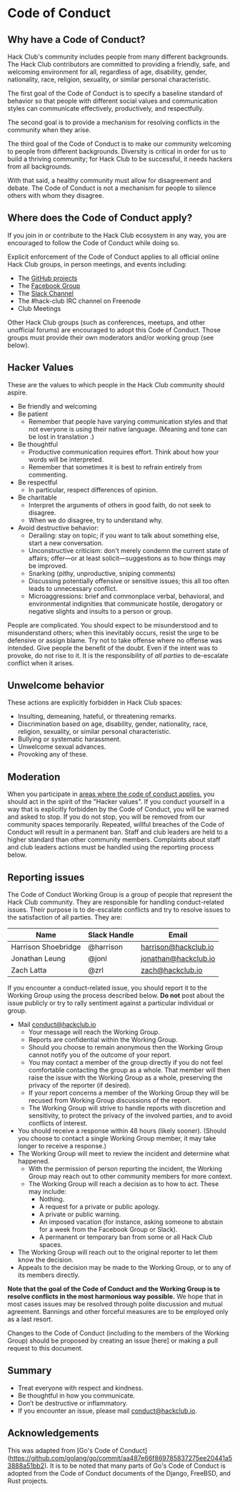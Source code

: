 # Code of Conduct

## Why have a Code of Conduct?

Hack Club's community includes people from many different backgrounds. The Hack
Club contributors are committed to providing a friendly, safe, and welcoming
environment for all, regardless of age, disability, gender, nationality, race,
religion, sexuality, or similar personal characteristic.

The first goal of the Code of Conduct is to specify a baseline standard of
behavior so that people with different social values and communication styles
can communicate effectively, productively, and respectfully.

The second goal is to provide a mechanism for resolving conflicts in the
community when they arise.

The third goal of the Code of Conduct is to make our community welcoming to
people from different backgrounds. Diversity is critical in order for us to
build a thriving community; for Hack Club to be successful, it needs hackers
from all backgrounds.

With that said, a healthy community must allow for disagreement and debate. The
Code of Conduct is not a mechanism for people to silence others with whom they
disagree.

## Where does the Code of Conduct apply?

If you join in or contribute to the Hack Club ecosystem in any way, you are
encouraged to follow the Code of Conduct while doing so.

Explicit enforcement of the Code of Conduct applies to all official online Hack
Club groups, in person meetings, and events including:

- The [GitHub projects](https://github.com/hackclub/)
- The [Facebook Group](https://www.facebook.com/groups/1501083703514499/)
- The [Slack Channel](https://starthackclub.slack.com)
- The #hack-club IRC channel on Freenode
- Club Meetings

Other Hack Club groups (such as conferences, meetups, and other unofficial
forums) are encouraged to adopt this Code of Conduct. Those groups must provide
their own moderators and/or working group (see below).

## Hacker Values

These are the values to which people in the Hack Club community should aspire.

- Be friendly and welcoming
- Be patient
  - Remember that people have varying communication styles and that not everyone
    is using their native language. (Meaning and tone can be lost in translation
    .)
- Be thoughtful
  - Productive communication requires effort. Think about how your words will be
    interpreted.
  - Remember that sometimes it is best to refrain entirely from commenting.
- Be respectful
  - In particular, respect differences of opinion.
- Be charitable
  - Interpret the arguments of others in good faith, do not seek to disagree.
  - When we do disagree, try to understand why.
- Avoid destructive behavior:
  - Derailing: stay on topic; if you want to talk about something else, start a
    new conversation.
  - Unconstructive criticism: don't merely condemn the current state of affairs;
    offer—or at least solicit—suggestions as to how things may be improved.
  - Snarking (pithy, unproductive, sniping comments)
  - Discussing potentially offensive or sensitive issues; this all too often
    leads to unnecessary conflict.
  - Microaggressions: brief and commonplace verbal, behavioral, and environmental
    indignities that communicate hostile, derogatory or negative slights and
    insults to a person or group.

People are complicated. You should expect to be misunderstood and to
misunderstand others; when this inevitably occurs, resist the urge to be
defensive or assign blame. Try not to take offense where no offense was
intended. Give people the benefit of the doubt. Even if the intent was to
provoke, do not rise to it. It is the responsibility of _all parties_ to
de-escalate conflict when it arises.

## Unwelcome behavior

These actions are explicitly forbidden in Hack Club spaces:

- Insulting, demeaning, hateful, or threatening remarks.
- Discrimination based on age, disability, gender, nationality, race, religion,
  sexuality, or similar personal characteristic.
- Bullying or systematic harassment.
- Unwelcome sexual advances.
- Provoking any of these.

## Moderation

When you participate in [areas where the code of conduct
applies](#where-does-the-code-of-conduct-apply), you should act in the spirit of
the "Hacker values". If you conduct yourself in a way that is explicitly
forbidden by the Code of Conduct, you will be warned and asked to stop. If you
do not stop, you will be removed from our community spaces temporarily.
Repeated, willful breaches of the Code of Conduct will result in a permanent
ban. Staff and club leaders are held to a higher standard than other community
members. Complaints about staff and club leaders actions must be handled using
the reporting process below.

## Reporting issues

The Code of Conduct Working Group is a group of people that represent the Hack
Club community. They are responsible for handling conduct-related issues. Their
purpose is to de-escalate conflicts and try to resolve issues to the
satisfaction of all parties. They are:

|Name                | Slack Handle | Email               |
|--------------------|--------------|---------------------|
|Harrison Shoebridge | @harrison    | harrison@hackclub.io|
|Jonathan Leung      | @jonl        | jonathan@hackclub.io|
|Zach Latta          | @zrl         | zach@hackclub.io    |

If you encounter a conduct-related issue, you should report it to the Working
Group using the process described below. **Do not** post about the issue
publicly or try to rally sentiment against a particular individual or group.

- Mail conduct@hackclub.io
  - Your message will reach the Working Group.
  - Reports are confidential within the Working Group.
  - Should you choose to remain anonymous then the Working Group cannot notify
    you of the outcome of your report.
  - You may contact a member of the group directly if you do not feel
    comfortable contacting the group as a whole. That member will then raise the
    issue with the Working Group as a whole, preserving the privacy of the
    reporter (if desired).
  - If your report concerns a member of the Working Group they will be recused
    from Working Group discussions of the report.
  - The Working Group will strive to handle reports with discretion and
    sensitivity, to protect the privacy of the involved parties, and to avoid
    conflicts of interest.
- You should receive a response within 48 hours (likely sooner). (Should you
  choose to contact a single Working Group member, it may take longer to receive
  a response.)
- The Working Group will meet to review the incident and determine what
  happened.
  - With the permission of person reporting the incident, the Working Group may
    reach out to other community members for more context.
  - The Working Group will reach a decision as to how to act. These may include:
    - Nothing.
    - A request for a private or public apology.
    - A private or public warning.
    - An imposed vacation (for instance, asking someone to abstain for a week
      from the Facebook Group or Slack).
    - A permanent or temporary ban from some or all Hack Club spaces.
- The Working Group will reach out to the original reporter to let them know the
  decision.
- Appeals to the decision may be made to the Working Group, or to any of its
  members directly.

**Note that the goal of the Code of Conduct and the Working Group is to resolve
conflicts in the most harmonious way possible.** We hope that in most cases
issues may be resolved through polite discussion and mutual agreement. Bannings
and other forceful measures are to be employed only as a last resort.

Changes to the Code of Conduct (including to the members of the Working Group)
should be proposed by creating an issue [here] or making a pull request to this
document.

## Summary

- Treat everyone with respect and kindness.
- Be thoughtful in how you communicate.
- Don’t be destructive or inflammatory.
- If you encounter an issue, please mail
  conduct@hackclub.io.

## Acknowledgements

This was adapted from [Go's Code of Conduct]
(https://github.com/golang/go/commit/aa487e66f869785837275ee20441a53888a51bb2).
It is to be noted that many parts of Go's Code of Conduct is adopted from the
Code of Conduct documents of the Django, FreeBSD, and Rust projects.
